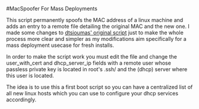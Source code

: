 #MacSpoofer For Mass Deployments

This script permanently spoofs the MAC address of a linux machine and adds an entry to a remote file detailing the original MAC and the new one.
I made some changes to [dtsioumas' original script](https://github.com/dtsioumas/macspoofer/) just to make the whole process more clear and simpler as my modifications aim specifically for a mass deployment usecase for fresh installs.

In order to make the script work you must edit the file and change the user_with_cert and dhcp_server_ip fields with a remote user whose passless private key is located in root's .ssh/ and the (dhcp) server where this user is located.

The idea is to use this a first boot script so you can have a centralized list of all new linux hosts which you can use to configure your dhcp services accordingly.
